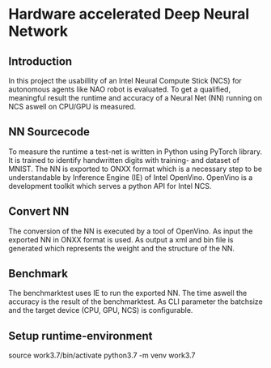 # Hardware accelerated Deep Neural Network
## Introduction
In this project the usabillity of an Intel Neural Compute Stick (NCS) for autonomous agents like NAO robot is evaluated. 
To get a qualified, meaningful result the runtime and accuracy of a Neural Net (NN) running on NCS aswell on CPU/GPU is measured.

## NN Sourcecode
To measure the runtime a test-net is written in Python using PyTorch library. 
It is trained to identify handwritten digits with training- and dataset of MNIST.
The NN is exported to ONXX format which is a necessary step to be understandable by Inference Engine (IE) of Intel OpenVino.
OpenVino is a development toolkit which serves a python API for Intel NCS.

## Convert NN
The conversion of the NN is executed by a tool of OpenVino. 
As input the exported NN in ONXX format is used. 
As output a xml and bin file is generated which represents the weight and the structure of the NN.

## Benchmark
The benchmarktest uses IE to run the exported NN. The time aswell the accuracy is the result of the benchmarktest. 
As CLI parameter the batchsize and the target device (CPU, GPU, NCS) is configurable.

## Setup runtime-environment
source work3.7/bin/activate
python3.7 -m venv work3.7
